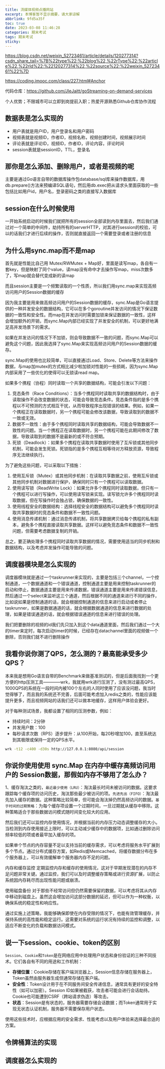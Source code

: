 ```yaml
---
title: 流媒体视频点播网站
excerpt: 本博客暂不显示摘要，请大家谅解
abbrlink: 9fd5a35f
toc: true
date: 2023-03-08 11:46:28
categories: 期末考试
tags: 期末考试
sticky:
---
```


https://blog.csdn.net/weixin_52723461/article/details/120277314?csdn_share_tail=%7B%22type%22:%22blog%22,%22rType%22:%22article%22,%22rId%22:%22120277314%22,%22source%22:%22weixin_52723461%22%7D

https://coding.imooc.com/class/227.html#Anchor

代码仓库：https://github.com/JIeJaitt/goStreaming-on-demand-services

个人优势；不限城市可以立即到岗提前入职；热爱开源熟悉Github仓库协作流程


## 数据表是怎么实现的

- 用户表就是用户ID，用户登录名和用户密码
- 视频表就是视频ID，作者ID，视频名称，视频创建时间，视频展示时间
- 评论表就是评论ID，视频ID，作者ID，评论内容，评论时间
- session表就是sessionID，TTL，登录名

## 那你是怎么添加、删除用户，或者是视频的呢

主要是通过Go语言自带的数据库操作包database/sql库来操作数据库，用db.prepare()方法来预编译SQL语句，然后用db.exec把从请求头里面获取的一些包括比如用户id，用户名，登录密码之类的直接写入数据库

## session在什么时候使用

一开始系统启动的时候我们就把所有的session全部读到内存里面去，然后我们通过对一个简单的中间件，劫持所有的serverHTTP，对其进行session的校验，可以的话我们才进行后续的操作，否则就直接返回一个需要登录或者注册的信息

## 为什么用sync.map而不是map

首先就是性能比自己用 Mutex/RWMutex + Map好，里面是读写map，各自有一套key，但是映射了同个value，读map没有命中才去操作写map，miss次数多了，写map就会替代变成新的读map

而且session主要是一个频繁读取的一个性质，所以我们用sync.map来实现高频访问用户的Session数据的缓存

因为我主要是用来做高频访问用户的Session数据的缓存，sync.Map是Go语言提供的一种并发安全的数据结构，它可以在多个goroutine并发访问的情况下保证数据的一致性和安全性。而map在并发访问时需要加锁来保证数据的一致性，这样会增加额外的开销，而sync.Map内部已经实现了并发安全的机制，可以更好地满足高并发场景下的需求。

如果在并发访问的情况下不加锁，则会导致数据不一致的问题，而sync.Map可以避免这个问题，因此我选择了sync.Map来实现高频访问用户的Session数据的缓存。

sync.Map的使用也比较简单，可以直接通过Load、Store、Delete等方法来操作数据，与map加mutex的方式相比减少啦加锁对性能的一些损耗，因为sync.Map内部采用了一些优化的使得可以无锁读read map。

如果多个携程（协程）同时读取一个共享的数据结构，可能会引发以下问题：

1. 竞态条件（Race Conditions）：当多个携程同时读取共享的数据结构时，由于读取操作不会改变数据的状态，可能会导致竞态条件。竞态条件指的是多个携程以不可预测的方式相互干扰，从而导致程序出现错误的结果。例如，如果一个携程正在读取数据时，另一个携程可能会修改该数据，导致读取到的数据不一致或无效。
2. 数据不一致性：由于多个携程同时读取共享的数据结构，可能会导致数据不一致性的问题。当一个携程正在读取数据时，另一个携程可能在此期间修改了数据，导致读取到的数据不是最新的或不符合预期。
3. 死锁（Deadlock）：如果多个携程在读取共享数据时使用了互斥锁或其他同步机制，可能会发生死锁。死锁指的是多个携程互相等待对方释放资源，导致程序无法继续执行。

为了避免这些问题，可以采取以下措施：

1. 使用互斥锁（Mutex）或其他同步机制：在读取共享数据之前，使用互斥锁或其他同步机制对数据进行保护，确保同时只有一个携程可以读取数据。
2. 使用读写锁（ReadWrite Lock）：如果允许多个携程同时读取数据，但只有一个携程可以进行写操作，可以使用读写锁来实现。读写锁允许多个携程同时读取数据，但在写操作时会独占锁，确保数据的一致性。
3. 使用线程安全的数据结构：选择线程安全的数据结构可以避免多个携程同时读取共享数据时的竞态条件和数据不一致性问题。
4. 使用消息传递机制：通过消息传递机制，将共享数据拷贝给每个携程的私有副本，避免多个携程直接读取共享数据。这样可以避免竞态条件和数据不一致性问题，但需要考虑数据复制的开销。

总之，要正确处理多个携程同时读取共享数据的情况，需要使用适当的同步机制和数据结构，以及考虑并发操作可能导致的问题。

## 调度器模块是怎么实现的

调度器模块就是通过一个taskrunner来实现的，主要是包括三个channel，一个控制通道，一个数据通道和一个错误通道，控制通道主要是用来控制taskrunner的启动和停止，数据通道主要是用来传递数据，错误通道主要是用来传递错误信息，然后通过一个select来监听这三个通道，然后根据不同的通道来进行不同的操作，比如说如果是控制通道的话，就会根据控制通道的信息来进行启动或者停止taskrunner，如果是数据通道的话，就会根据数据通道的信息来进行数据的处理，如果是错误通道的话，就会根据错误通道的信息来进行错误的处理。

我们把要删除的视频的id我们先只加入到这个data通道里面，然后我们通过一个大的timer来定时，每次启动timer的时候，已经存在datachannel里面的视频做一个删除，否则我们就不进行删除操作


## 我看你说你测了QPS，怎么测的？最高能承受多少QPS？

本来我是想用Go语言自带的Benchmark来做基准测试的，但是后面我找到一个更方便的http压测工具————wrk，我就用wrk进行压测了，没有测过最高QPS，1000QPS的系统在一段时间内被100个左右的人同时使用了应该没问题，我当时觉得够了，而且我的系统还不完善，后面可能考虑加入redis之类的，性能应该能提升更多，而且视频网站的话我们还可以做本地缓存，这样用户体验会更好。

对于每种测试场景，我都设置了相同的压测参数，例如：

- 持续时间：2分钟
- 并发用户数：100
- 每秒请求次数（RPS）逐步提升：从100开始，每20秒增加100，直至系统达到其极限或保持一定的QPS水平。

```bash
wrk -t12 -c400 -d30s http://127.0.0.1:8080/api/session
```

## 你说你使用使用 sync.Map 在内存中缓存高频访问用户的 Session数据，那假如内存不够用了怎么办？

1、缓存淘汰之类的，`最近最少使用（LRU）`：淘汰最长时间未被访问的数据。这要求跟踪每个缓存项的访问历史，淘汰那些最少被访问的项。`先进先出（FIFO）`：淘汰最先加入缓存的数据。这种策略比较简单，但可能会淘汰掉仍然高频访问的数据。`基于时间的过期策略`：为每个缓存项设置一个过期时间，一旦过期就从缓存中移除。这种策略适合于那些数据访问模式随时间变化较大的应用。

然后我们还可以监控内存使用情况，并根据当前的内存压力动态调整缓存的大小。当检测到内存使用接近上限时，可以主动减少缓存中的数据项，比如通过删除访问频率较低的项或者最早加入缓存的项。

如果单个节点的内存容量不足以支持当前的缓存需求，可以考虑将服务水平扩展到多个节点。通过分布式缓存方案，如Redis或Memcached，将缓存数据分布在多个服务器上，可以有效缓解单个服务器内存不足的问题。

内存和缓存监控
定期监控内存和缓存的使用情况，这对于早期发现潜在的内存不足问题非常关键。通过监控，我们可以及时调整缓存策略或进行资源扩展，以防止系统因内存耗尽而出现性能问题或崩溃。

使用磁盘备份
对于那些不经常访问但仍然需要保留的数据，可以考虑将其从内存中移动到磁盘上。虽然这会增加访问这部分数据的延迟，但可以作为一种权衡，以确保系统的稳定性和响应性。

通过实施上述策略，我能够确保即使在内存受限的情况下，也能有效管理缓存，并保持系统的高性能和稳定运行。这需要对系统的运行状况有持续的监控和调整，以适应不断变化的负载和数据访问模式。


## 说一下session、cookie、token的区别

`Session`、`Cookie`和`Token`是在网络应用中处理用户状态和身份验证的三种不同技术。它们各自有不同的用途和工作机制：

- **存储位置**：Cookie存储在客户端浏览器上，Session信息存储在服务器上，Token虽然由服务器生成但通常存储在客户端。
- **安全性**：Token设计用于在不同服务间安全传递信息，通常具有更好的安全特性（如可以加密）。Session ID如果被截获，攻击者可能会进行会话劫持。Cookie也可能遭到CSRF（跨站请求伪造）等攻击。
- **状态**：Session是有状态的，服务器需要存储会话数据；而Token通常用于实现无状态认证机制，服务器不需要保存用户状态。

使用这些技术时，应根据应用的安全需求、性能考虑以及用户体验来选择最合适的方案。

## 令牌桶算法的实现

## 调度器怎么实现的